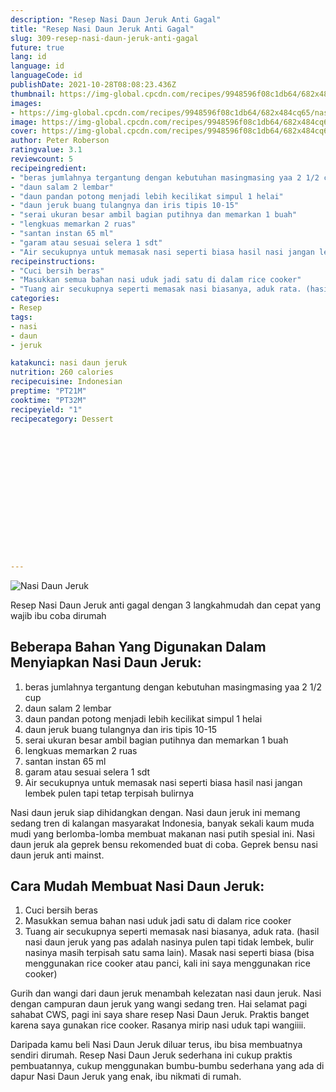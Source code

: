 ```yaml
---
description: "Resep Nasi Daun Jeruk Anti Gagal"
title: "Resep Nasi Daun Jeruk Anti Gagal"
slug: 309-resep-nasi-daun-jeruk-anti-gagal
future: true
lang: id
language: id
languageCode: id
publishDate: 2021-10-28T08:08:23.436Z 
thumbnail: https://img-global.cpcdn.com/recipes/9948596f08c1db64/682x484cq65/nasi-daun-jeruk-foto-resep-utama.png
images:
- https://img-global.cpcdn.com/recipes/9948596f08c1db64/682x484cq65/nasi-daun-jeruk-foto-resep-utama.png
image: https://img-global.cpcdn.com/recipes/9948596f08c1db64/682x484cq65/nasi-daun-jeruk-foto-resep-utama.png
cover: https://img-global.cpcdn.com/recipes/9948596f08c1db64/682x484cq65/nasi-daun-jeruk-foto-resep-utama.png
author: Peter Roberson
ratingvalue: 3.1
reviewcount: 5
recipeingredient:
- "beras jumlahnya tergantung dengan kebutuhan masingmasing yaa 2 1/2 cup"
- "daun salam 2 lembar"
- "daun pandan potong menjadi lebih kecilikat simpul 1 helai"
- "daun jeruk buang tulangnya dan iris tipis 10-15"
- "serai ukuran besar ambil bagian putihnya dan memarkan 1 buah"
- "lengkuas memarkan 2 ruas"
- "santan instan 65 ml"
- "garam atau sesuai selera 1 sdt"
- "Air secukupnya untuk memasak nasi seperti biasa hasil nasi jangan lembek pulen tapi tetap terpisah bulirnya "
recipeinstructions:
- "Cuci bersih beras"
- "Masukkan semua bahan nasi uduk jadi satu di dalam rice cooker"
- "Tuang air secukupnya seperti memasak nasi biasanya, aduk rata. (hasil nasi daun jeruk yang pas adalah nasinya pulen tapi tidak lembek, bulir nasinya masih terpisah satu sama lain). Masak nasi seperti biasa (bisa menggunakan rice cooker atau panci, kali ini saya menggunakan rice cooker)"
categories:
- Resep
tags:
- nasi
- daun
- jeruk

katakunci: nasi daun jeruk 
nutrition: 260 calories
recipecuisine: Indonesian
preptime: "PT21M"
cooktime: "PT32M"
recipeyield: "1"
recipecategory: Dessert


     
    
    
    
    
    
    
    
    
    
    
      
    
---
```



![Nasi Daun Jeruk](https://img-global.cpcdn.com/recipes/9948596f08c1db64/682x484cq65/nasi-daun-jeruk-foto-resep-utama.png)

Resep Nasi Daun Jeruk  anti gagal dengan 3 langkahmudah dan cepat yang wajib ibu coba dirumah

<!--inarticleads1-->

## Beberapa Bahan Yang Digunakan Dalam Menyiapkan Nasi Daun Jeruk:

1. beras jumlahnya tergantung dengan kebutuhan masingmasing yaa 2 1/2 cup
1. daun salam 2 lembar
1. daun pandan potong menjadi lebih kecilikat simpul 1 helai
1. daun jeruk buang tulangnya dan iris tipis 10-15
1. serai ukuran besar ambil bagian putihnya dan memarkan 1 buah
1. lengkuas memarkan 2 ruas
1. santan instan 65 ml
1. garam atau sesuai selera 1 sdt
1. Air secukupnya untuk memasak nasi seperti biasa hasil nasi jangan lembek pulen tapi tetap terpisah bulirnya 

Nasi daun jeruk siap dihidangkan dengan. Nasi daun jeruk ini memang sedang tren di kalangan masyarakat Indonesia, banyak sekali kaum muda mudi yang berlomba-lomba membuat makanan nasi putih spesial ini. Nasi daun jeruk ala geprek bensu rekomended buat di coba. Geprek bensu nasi daun jeruk anti mainst. 

<!--inarticleads2-->

## Cara Mudah Membuat Nasi Daun Jeruk:

1. Cuci bersih beras
1. Masukkan semua bahan nasi uduk jadi satu di dalam rice cooker
1. Tuang air secukupnya seperti memasak nasi biasanya, aduk rata. (hasil nasi daun jeruk yang pas adalah nasinya pulen tapi tidak lembek, bulir nasinya masih terpisah satu sama lain). Masak nasi seperti biasa (bisa menggunakan rice cooker atau panci, kali ini saya menggunakan rice cooker)


Gurih dan wangi dari daun jeruk menambah kelezatan nasi daun jeruk. Nasi dengan campuran daun jeruk yang wangi sedang tren. Hai selamat pagi sahabat CWS, pagi ini saya share resep Nasi Daun Jeruk. Praktis banget karena saya gunakan rice cooker. Rasanya mirip nasi uduk tapi wangiiii. 

Daripada kamu beli  Nasi Daun Jeruk  diluar terus, ibu  bisa membuatnya sendiri dirumah. Resep  Nasi Daun Jeruk  sederhana ini cukup praktis pembuatannya, cukup menggunakan bumbu-bumbu sederhana yang ada di dapur  Nasi Daun Jeruk  yang enak, ibu nikmati di rumah.
